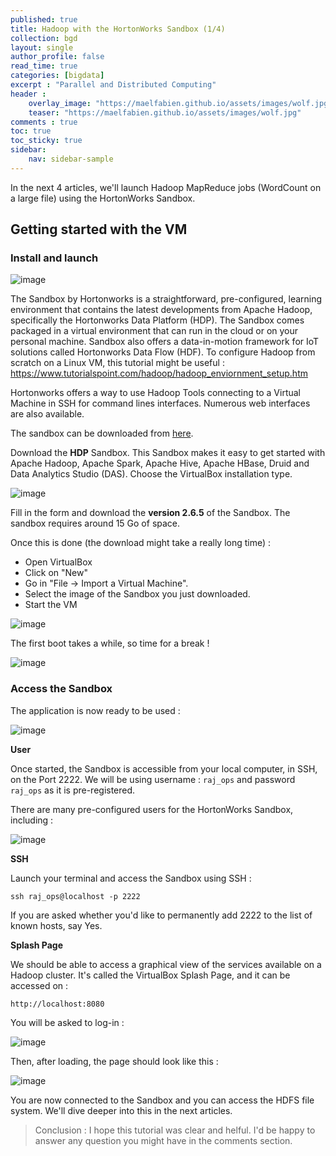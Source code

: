 ```yaml
---
published: true
title: Hadoop with the HortonWorks Sandbox (1/4)
collection: bgd
layout: single
author_profile: false
read_time: true
categories: [bigdata]
excerpt : "Parallel and Distributed Computing"
header :
    overlay_image: "https://maelfabien.github.io/assets/images/wolf.jpg"
    teaser: "https://maelfabien.github.io/assets/images/wolf.jpg"
comments : true
toc: true
toc_sticky: true
sidebar:
    nav: sidebar-sample
---
```


In the next 4 articles, we'll launch Hadoop MapReduce jobs (WordCount on a large file) using the HortonWorks Sandbox.

## Getting started with the VM

### Install and launch

![image](https://maelfabien.github.io/assets/images/Hadoop/hort.jpg)

The Sandbox by Hortonworks is a straightforward, pre-configured, learning environment that contains the latest developments from Apache Hadoop, specifically the Hortonworks Data Platform (HDP). The Sandbox comes packaged in a virtual environment that can run in the cloud or on your personal machine. Sandbox also offers a data-in-motion framework for IoT solutions called Hortonworks Data Flow (HDF). To configure Hadoop from scratch on a Linux VM, this tutorial might be useful : https://www.tutorialspoint.com/hadoop/hadoop_enviornment_setup.htm


Hortonworks offers a way to use Hadoop Tools connecting to a Virtual Machine in SSH for command lines interfaces. Numerous web interfaces are also available. 

The sandbox can be downloaded from [here](https://www.cloudera.com/downloads/hortonworks-sandbox.html).

Download the **HDP** Sandbox. This Sandbox makes it easy to get started with Apache Hadoop, Apache Spark, Apache Hive, Apache HBase, Druid and Data Analytics Studio (DAS). Choose the VirtualBox installation type.

![image](https://maelfabien.github.io/assets/images/Hadoop/26.jpg)

Fill in the form and download the **version 2.6.5** of the Sandbox. The sandbox requires around 15 Go of space.

Once this is done (the download might take a really long time) :
- Open VirtualBox
- Click on "New"
- Go in "File -> Import a Virtual Machine".
- Select the image of the Sandbox you just downloaded.
- Start the VM

![image](https://maelfabien.github.io/assets/images/Hadoop/33.jpg)

The first boot takes a while, so time for a break !

![image](https://maelfabien.github.io/assets/images/Hadoop/28.jpg)

### Access the Sandbox

The application is now ready to be used :

![image](https://maelfabien.github.io/assets/images/Hadoop/29.jpg)

**User** 

Once started, the Sandbox is accessible from your local computer, in SSH, on the Port 2222. We will be using username : `raj_ops` and password `raj_ops` as it is pre-registered. 

There are many pre-configured users for the HortonWorks Sandbox, including :

![image](https://maelfabien.github.io/assets/images/Hadoop/27.jpg)

**SSH**

Launch your terminal and access the Sandbox using SSH :

`ssh raj_ops@localhost -p 2222`

If you are asked whether you'd like to permanently add 2222 to the list of known hosts, say Yes.

**Splash Page**

We should be able to access a graphical view of the services available on a Hadoop cluster. It's called the VirtualBox Splash Page, and it can be accessed on :

`http://localhost:8080`

You will be asked to log-in :

![image](https://maelfabien.github.io/assets/images/Hadoop/34.jpg)

Then, after loading, the page should look like this :

![image](https://maelfabien.github.io/assets/images/Hadoop/35.jpg)

You are now connected to the Sandbox and you can access the HDFS file system. We'll dive deeper into this in the next articles.

> Conclusion : I hope this tutorial was clear and helful. I'd be happy to answer any question you might have in the comments section.
